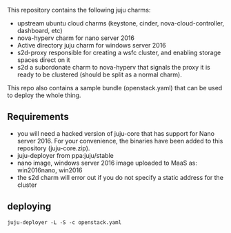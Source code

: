 This repository contains the following juju charms:

* upstream ubuntu cloud charms (keystone, cinder, nova-cloud-controller, dashboard, etc)
* nova-hyperv charm for nano server 2016
* Active directory juju charm for windows server 2016
* s2d-proxy responsible for creating a wsfc cluster, and enabling storage spaces direct on it
* s2d a subordonate charm to nova-hyperv that signals the proxy it is ready to be clustered (should be split as a normal charm).

This repo also contains a sample bundle (openstack.yaml) that can be used to deploy the whole thing.


## Requirements

* you will need a hacked version of juju-core that has support for Nano server 2016. For your convenience, the binaries have been added to this repository (juju-core.zip).
* juju-deployer from ppa:juju/stable
* nano image, windows server 2016 image uploaded to MaaS as: win2016nano, win2016
* the s2d charm will error out if you do not specify a static address for the cluster

## deploying

```shell
juju-deployer -L -S -c openstack.yaml
```
